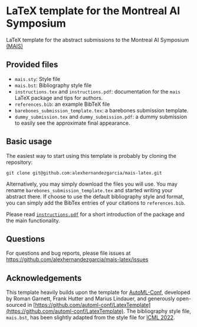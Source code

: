 # LaTeX template for the Montreal AI Symposium

LaTeX template for the abstract submissions to the Montreal AI Symposium [(MAIS)](http://montrealaisymposium.com/)

## Provided files

* `mais.sty`: Style file
* `mais.bst`: Bibliography style file
* `instructions.tex` and `instructions.pdf`: documentation for the `mais` LaTeX package and tips for authors.
* `references.bib`: an example BibTeX file 
* `barebones_submission_template.tex`: a barebones submission template.
* `dummy_submission.tex` and `dummy_submission.pdf`: a dummy submission to easily see the approximate final appearance.

## Basic usage

The easiest way to start using this template is probably by cloning the repository:

```
git clone git@github.com:alexhernandezgarcia/mais-latex.git
```

Alternatively, you may simply download the files you will use. You may rename `barebones_submission_template.tex` and started writing your abstract there. If choose to use the default bibliography style and format, you can simply add the BibTex entries of your citations to `references.bib`.

Please read [`instructions.pdf`](./instructions.pdf) for a short introduction of the package and the main functionality.

## Questions

For questions and bug reports, please file issues at https://github.com/alexhernandezgarcia/mais-latex/issues

## Acknowledgements

This template heavily builds upon the template for [AutoML-Conf](https://www.automl.cc), developed by Roman Garnett, Frank Hutter and Marius Lindauer, and generously open-sourced in [https://github.com/automl-conf/LatexTemplate](https://github.com/automl-conf/LatexTemplate). The bibliography style file, `mais.bst`, has been slightly adapted from the style file for [ICML 2022](https://icml.cc/).
